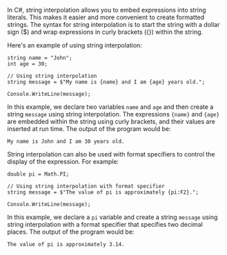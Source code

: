 In C#, string interpolation allows you to embed expressions into string literals. This makes it easier and more convenient to create formatted strings. The syntax for string interpolation is to start the string with a dollar sign ($) and wrap expressions in curly brackets ({}) within the string.

Here's an example of using string interpolation:

```
string name = "John";
int age = 30;

// Using string interpolation
string message = $"My name is {name} and I am {age} years old.";

Console.WriteLine(message);
```

In this example, we declare two variables `name` and `age` and then create a string `message` using string interpolation. The expressions `{name}` and `{age}` are embedded within the string using curly brackets, and their values are inserted at run time. The output of the program would be:

```
My name is John and I am 30 years old.
```

String interpolation can also be used with format specifiers to control the display of the expression. For example:

```
double pi = Math.PI;

// Using string interpolation with format specifier
string message = $"The value of pi is approximately {pi:F2}.";

Console.WriteLine(message);
```

In this example, we declare a `pi` variable and create a string `message` using string interpolation with a format specifier that specifies two decimal places. The output of the program would be:

```
The value of pi is approximately 3.14.
```